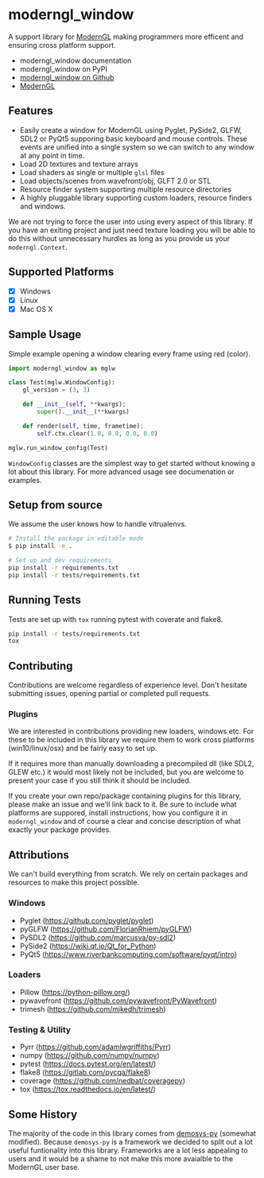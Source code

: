 # moderngl_window

A support library for [ModernGL](https://github.com/moderngl/moderngl)
making programmers more efficent and ensuring cross platform support.

* moderngl_window documentation
* moderngl_window on PyPI
* [moderngl_window on Github](https://github.com/moderngl/moderngl_window)
* [ModernGL](https://github.com/moderngl/moderngl)

## Features

* Easily create a window for ModernGL using Pyglet, PySide2, GLFW, SDL2 or PyQt5 supporing basic keyboard and mouse controls. These events are unified into a single system so we can switch to any window at any point in time.
* Load 2D textures and texture arrays
* Load shaders as single or multiple `glsl` files
* Load objects/scenes from wavefront/obj, GLFT 2.0 or STL
* Resource finder system supporting multiple resource directories
* A highly pluggable library supporting custom loaders,
  resource finders and windows.

We are not trying to force the user into using every aspect of this
library. If you have an exiting project and just need texture loading
you will be able to do this without unnecessary hurdles as long as
you provide us your `moderngl.Context`.

## Supported Platforms

* [x] Windows
* [x] Linux
* [x] Mac OS X

## Sample Usage

Simple example opening a window clearing every frame using red (color).

```py
import moderngl_window as mglw

class Test(mglw.WindowConfig):
    gl_version = (3, 3)

    def __init__(self, **kwargs):
        super().__init__(**kwargs)

    def render(self, time, frametime):
        self.ctx.clear(1.0, 0.0, 0.0, 0.0)

mglw.run_window_config(Test)
```

`WindowConfig` classes are the simplest way to get started without knowing
a lot about this library. For more advanced usage see documenation
or examples.

## Setup from source

We assume the user knows how to handle vitrualenvs.

```bash
# Install the package in editable mode
$ pip install -e .

# Set up and dev requirements
pip install -r requirements.txt
pip install -r tests/requirements.txt
```

## Running Tests

Tests are set up with `tox` running pytest with coverate and flake8.

```bash
pip install -r tests/requirements.txt
tox
```

## Contributing

Contributions are welcome regardless of experience level.
Don't hesitate submitting issues, opening partial or completed
pull requests.

### Plugins

We are interested in contributions providing new loaders, windows etc.
For these to be included in this library we require them
to work cross platforms (win10/linux/osx) and be fairly easy to set up.

If it requires more than manually downloading a precompiled dll
(like SDL2, GLEW etc.) it would most likely not be included,
but you are welcome to present your case if you still think it should
be included.

If you create your own repo/package containing plugins for
this library, please make an issue and we'll link back to it.
Be sure to include what platforms are suppored, install
instructions, how you configure it in `moderngl_window` and
of course a clear and concise description of what exactly
your package provides. 

## Attributions

We can't build everything from scratch. We rely on certain packages
and resources to make this project possible.

### Windows

* Pyglet (https://github.com/pyglet/pyglet)
* pyGLFW (https://github.com/FlorianRhiem/pyGLFW)
* PySDL2 (https://github.com/marcusva/py-sdl2)
* PySide2 (https://wiki.qt.io/Qt_for_Python)
* PyQt5 (https://www.riverbankcomputing.com/software/pyqt/intro)

### Loaders

* Pillow (https://python-pillow.org/)
* pywavefront (https://github.com/pywavefront/PyWavefront)
* trimesh (https://github.com/mikedh/trimesh)

### Testing & Utility

* Pyrr (https://github.com/adamlwgriffiths/Pyrr)
* numpy (https://github.com/numpy/numpy)
* pytest (https://docs.pytest.org/en/latest/)
* flake8 (https://gitlab.com/pycqa/flake8)
* coverage (https://github.com/nedbat/coveragepy)
* tox (https://tox.readthedocs.io/en/latest/)

## Some History

The majority of the code in this library comes from [demosys-py](https://github.com/Contraz/demosys-py) (somewhat modified).
Because `demosys-py` is a framework we decided to split out a lot useful funtionality into this
library. Frameworks are a lot less appealing to users and it would be a shame to not make this
more avaialble to the ModernGL user base.
